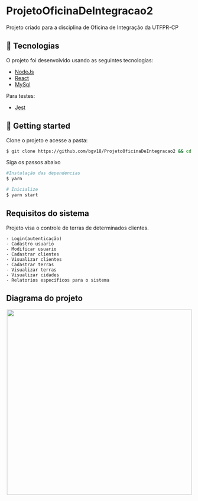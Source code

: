 # ProjetoOficinaDeIntegracao2

  Projeto criado para a disciplina de Oficina de Integração da UTFPR-CP

  ## 🧪 Tecnologias

  O projeto foi desenvolvido usando as seguintes tecnologias:

  - [NodeJs](https://nodejs.org/en/)
  - [React](reactjs.org)
  - [MySql](https://www.mysql.com)
  
  Para testes:
  - [Jest](https://jestjs.io/)

  ## 🚀 Getting started

  Clone o projeto e acesse a pasta:

  ```bash
  $ git clone https://github.com/bgv18/ProjetoOficinaDeIntegracao2 && cd ProjetoOficinaDeIntegracao2
  ```

  Siga os passos abaixo
  ```bash
  #Instalação das dependencias
  $ yarn

  # Inicialize
  $ yarn start
  ```
 
 ## Requisitos do sistema
 Projeto visa o controle de terras de determinados clientes.
 
    - Login(autenticação)
    - Cadastro usuario
    - Modificar usuario
    - Cadastrar clientes
    - Visualizar clientes
    - Cadastrar terras
    - Visualizar terras
    - Visualizar cidades
    - Relatorios especificos para o sistema
  
  ## Diagrama do projeto
  <div align="center">
    <img src="https://user-images.githubusercontent.com/82683814/186959365-2abeb757-46b0-437e-91c6-25c1a2bd51e3.png" width="500px"/>
  </div>
